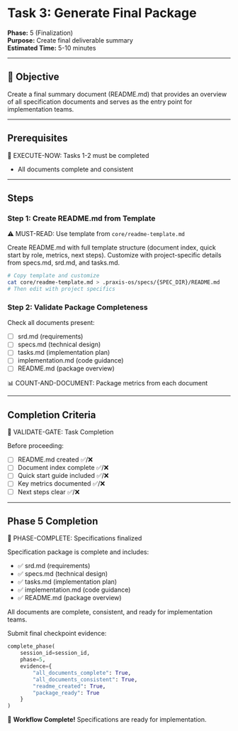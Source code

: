 # Task 3: Generate Final Package

**Phase:** 5 (Finalization)  
**Purpose:** Create final deliverable summary  
**Estimated Time:** 5-10 minutes

---

## 🎯 Objective

Create a final summary document (README.md) that provides an overview of all specification documents and serves as the entry point for implementation teams.

---

## Prerequisites

🛑 EXECUTE-NOW: Tasks 1-2 must be completed

- All documents complete and consistent

---

## Steps

### Step 1: Create README.md from Template

⚠️ MUST-READ: Use template from `core/readme-template.md`

Create README.md with full template structure (document index, quick start by role, metrics, next steps). Customize with project-specific details from specs.md, srd.md, and tasks.md.

```bash
# Copy template and customize
cat core/readme-template.md > .praxis-os/specs/{SPEC_DIR}/README.md
# Then edit with project specifics
```

### Step 2: Validate Package Completeness

Check all documents present:
- [ ] srd.md (requirements)
- [ ] specs.md (technical design)
- [ ] tasks.md (implementation plan)
- [ ] implementation.md (code guidance)
- [ ] README.md (package overview)

📊 COUNT-AND-DOCUMENT: Package metrics from each document

---

## Completion Criteria

🛑 VALIDATE-GATE: Task Completion

Before proceeding:
- [ ] README.md created ✅/❌
- [ ] Document index complete ✅/❌
- [ ] Quick start guide included ✅/❌
- [ ] Key metrics documented ✅/❌
- [ ] Next steps clear ✅/❌

---

## Phase 5 Completion

🎯 PHASE-COMPLETE: Specifications finalized

Specification package is complete and includes:
- ✅ srd.md (requirements)
- ✅ specs.md (technical design)
- ✅ tasks.md (implementation plan)
- ✅ implementation.md (code guidance)
- ✅ README.md (package overview)

All documents are complete, consistent, and ready for implementation teams.

Submit final checkpoint evidence:

```python
complete_phase(
    session_id=session_id,
    phase=5,
    evidence={
        "all_documents_complete": True,
        "all_documents_consistent": True,
        "readme_created": True,
        "package_ready": True
    }
)
```

🎉 **Workflow Complete!** Specifications are ready for implementation.
